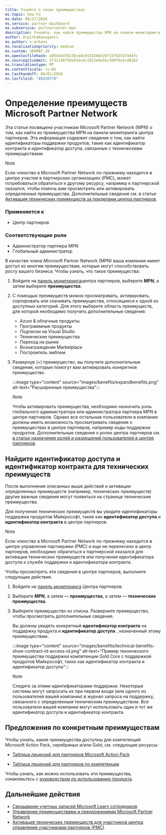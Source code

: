 ```yaml
---
title: Узнайте о своих преимуществах
ms.topic: how-to
ms.date: 08/27/2020
ms.service: partner-dashboard
ms.subservice: partnercenter-mpn
description: Узнайте, как найти преимущества MPN на панели мониторинга центра партнеров.
author: ArpithaKanuganti
ms.author: v-arkanu
ms.localizationpriority: medium
ms.custom: SEOMAY.20
ms.openlocfilehash: a953eb47623bce8c0133266e26715f54557444fc
ms.sourcegitcommit: 5f31146f50e01dc4c1922e0a5bc369f0a3cd8162
ms.translationtype: MT
ms.contentlocale: ru-RU
ms.lasthandoff: 09/01/2020
ms.locfileid: "89220770"
---
```

# <a name="locate-your-microsoft-partner-network-benefits"></a>Определение преимуществ Microsoft Partner Network 

Эта статья посвящена участникам Microsoft Partner Network (MPN) о том, как найти их преимущества MPN на панели мониторинга центра партнеров. Эта информация содержит сведения о том, как найти идентификаторы поддержки продуктов, такие как идентификатор контракта и идентификатор доступа, связанные с техническими преимуществами.

>[!NOTE]
> Если членство в Microsoft Partner Network по-прежнему находится в центре участия в партнерских организациях (PMC), может потребоваться обратиться к другому ресурсу, например к партнерской оказался, чтобы помочь вам просмотреть или активировать определенные преимущества. Дополнительные сведения см. в статье [Активация технических преимуществ за пределами центра партнеров](partner-membership-center-tech-benefits-activate.md).

### <a name="applies-to"></a>Применяется к

- Центр партнеров

### <a name="appropriate-roles"></a>Соответствующие роли

- Администратор партнера MPN
- Глобальный администратор

В качестве члена Microsoft Partner Network (MPN) ваша компания имеет доступ ко многим преимуществам, которые могут способствовать росту вашего бизнеса. Чтобы узнать, что такое преимущества:

1. Войдите на [панель мониторинга](https://partner.microsoft.com/dashboard/home)центра партнеров, выберите **MPN**, а затем выберите **преимущества**.

2. С помощью преимуществ можно просматривать, активировать, сортировать или скачивать преимущества, относящиеся к одной из доступных категорий. Для этого выберите область преимуществ, для которой необходимо получить дополнительные сведения:

   - Azure & облачные продукты
   - Программные продукты
   - Подписки на Visual Studio
   - Технические преимущества
   - Переход на рынке
   - Вознаграждения Marketplace
   - Построитель эмблем

3. Развернув (+) преимущество, вы получите дополнительные сведения, которые помогут вам активировать конкретное преимущество.

   :::image type="content" source="images/benefits/expandbenefits.png" alt-text="Расширенные преимущества":::

   > [!NOTE]
   > Чтобы активировать преимущества, необходимо назначить роль глобального администратора или администратора партнера MPN в центре партнеров. Однако все остальные пользователи в компании должны иметь возможность просматривать сведения о преимуществах в центре партнеров, например коды поддержки продуктов. Дополнительные сведения о ролях центра партнеров см. [в статье назначение ролей и разрешений пользователей в центре партнеров](permissions-overview.md).

## <a name="find-access-id-and-contract-id-for-technical-benefits"></a>Найдите идентификатор доступа и идентификатор контракта для технических преимуществ

После выполнения описанных выше действий и активации определенных преимуществ (например, технических преимуществ) другие важные сведения могут появиться на странице технические преимущества.

Для получения технических преимуществ вы увидите идентификаторы поддержки продуктов Майкрософт, такие как **идентификатор доступа** и **идентификатор контракта** в центре партнеров.

>[!NOTE]
> Если членство в Microsoft Partner Network по-прежнему находится в центре управления партнерами (PMC) и еще не перенесено в центр партнеров, необходимо обратиться к партнерской оказался для активации технических преимуществ или получения идентификатора доступа к службе поддержки и идентификатора контракта.

 Чтобы просмотреть эти сведения в центре партнеров, выполните следующие действия.

1. Войдите на [панель мониторинга](https://partner.microsoft.com/dashboard/home) Центра партнеров.

2. Выберите **MPN**, а затем — **преимущества**, а затем — **технические преимущества**.

3. Выберите преимущество из списка. Разверните преимущество, чтобы просмотреть дополнительные сведения. 

   Вы должны увидеть конкретный **идентификатор контракта** на поддержку продукта и **идентификатор доступа** , назначенный этому преимуществам.  

   :::image type="content" source="images/benefits/technical-benefits-show-contract-id-access-id.png" alt-text="Пример технического преимущества поддержки компетенции Gold Core с поддержкой продуктов Майкрософт, таких как идентификатор контракта и идентификатор доступа":::

   > [!NOTE]
   > Следите за этими идентификаторами поддержки. Некоторые системы могут запросить их при первом входе (или одного из пользователей вашей компании) в журнал запроса на поддержку, связанного с определенным техническим преимуществом. Все пользователи вашей компании могут использовать один и тот же идентификатор доступа и идентификатор контракта.

## <a name="specific-benefit-offers"></a>Предложения по конкретным преимуществам

Чтобы узнать, какие преимущества доступны для компетенций Microsoft Action Pack, серебряных и/или Gold, см. следующие ресурсы:

- [Таблица лицензий для партнеров Microsoft Action Pack](https://assetsprod.microsoft.com/mpn/MPN-MAPS-Software-IUR-License-Table.xlsx)

- [Таблица лицензий для партнеров по компетенции](https://assetsprod.microsoft.com/mpn-maps-software-iur-competency-license-table.docx)

Чтобы узнать, как можно использовать эти преимущества, ознакомьтесь с [руководством по использованию продукта](https://assets.microsoft.com/MPN-MAPS-Product-Usage-Guide.pdf).

## <a name="next-steps"></a>Дальнейшие действия

- [Связывание учетных записей Microsoft Learn сотрудников](ms-learn-associate.md)
- [Управление преимуществами и предложениями Microsoft Partner Network](manage-your-partner-network-benefits.md)
- [Активация технических преимуществ для участников центра управления участниками партнеров (PMC)](partner-membership-center-tech-benefits-activate.md)